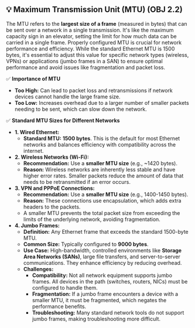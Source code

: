 ## 💡 Maximum Transmission Unit (MTU) (OBJ 2.2)

The MTU refers to the **largest size of a frame** (measured in bytes) that can be sent over a network in a single transmission. It's like the maximum capacity sign in an elevator, setting the limit for how much data can be carried in a single frame. Properly configured MTU is crucial for network performance and efficiency. While the standard Ethernet MTU is 1500 bytes, it's essential to adjust this value for specific network types (wireless, VPNs) or applications (jumbo frames in a SAN) to ensure optimal performance and avoid issues like fragmentation and packet loss.

✅ **Importance of MTU**
- **Too High:** Can lead to packet loss and retransmissions if network devices cannot handle the large frame size.
- **Too Low:** Increases overhead due to a larger number of smaller packets needing to be sent, which can slow down the network.

✅ **Standard MTU Sizes for Different Networks**
- **1. Wired Ethernet:**
  - **Standard MTU:** **1500 bytes**. This is the default for most Ethernet networks and balances efficiency with compatibility across the internet.
- **2. Wireless Networks (Wi-Fi):**
  - **Recommendation:** Use a **smaller MTU size** (e.g., ~1420 bytes).
  - **Reason:** Wireless networks are inherently less stable and have higher error rates. Smaller packets reduce the amount of data that needs to be retransmitted if an error occurs.
- **3. VPN and PPPoE Connections:**
  - **Recommendation:** Use a **smaller MTU size** (e.g., 1400-1450 bytes).
  - **Reason:** These connections use encapsulation, which adds extra headers to the packets.
  - A smaller MTU prevents the total packet size from exceeding the limits of the underlying network, avoiding fragmentation.
- **4. Jumbo Frames:**
  - **Definition:** Any Ethernet frame that exceeds the standard 1500-byte MTU.
  - **Common Size:** Typically configured to **9000 bytes**.
  - **Use Case:** High-bandwidth, controlled environments like **Storage Area Networks (SANs)**, large file transfers, and server-to-server communications. They enhance efficiency by reducing overhead.
  - **Challenges:**
    - **Compatibility:** Not all network equipment supports jumbo frames. All devices in the path (switches, routers, NICs) must be configured to handle them.
    - **Fragmentation:** If a jumbo frame encounters a device with a smaller MTU, it must be fragmented, which negates the performance benefits.
    - **Troubleshooting:** Many standard network tools do not support jumbo frames, making troubleshooting more difficult.